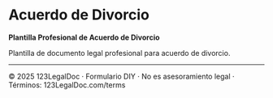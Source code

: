 # Acuerdo de Divorcio

**Plantilla Profesional de Acuerdo de Divorcio**

Plantilla de documento legal profesional para acuerdo de divorcio.

---
© 2025 123LegalDoc · Formulario DIY · No es asesoramiento legal · Términos: 123LegalDoc.com/terms
